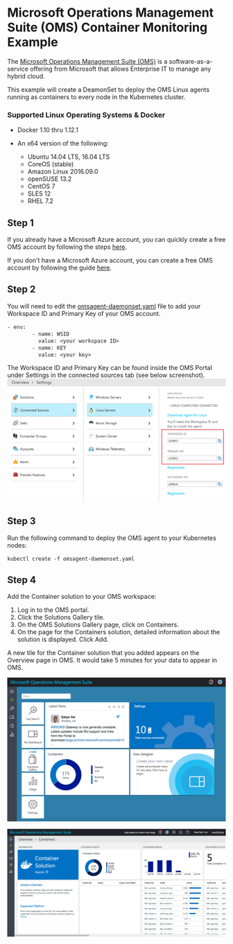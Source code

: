 # Microsoft Operations Management Suite (OMS) Container Monitoring Example

The [Microsoft Operations Management Suite (OMS)](https://www.microsoft.com/en-us/cloud-platform/operations-management-suite) is a software-as-a-service offering from Microsoft that allows Enterprise IT to manage any hybrid cloud.

This example will create a DeamonSet to deploy the OMS Linux agents running as containers to every node in the Kubernetes cluster.

### Supported Linux Operating Systems & Docker
- Docker 1.10 thru 1.12.1

- An x64 version of the following:
	- Ubuntu 14.04 LTS, 16.04 LTS
	- CoreOS (stable)
	- Amazon Linux 2016.09.0
	- openSUSE 13.2
	- CentOS 7
	- SLES 12
	- RHEL 7.2

## Step 1

If you already have a Microsoft Azure account, you can quickly create a free OMS account by following the steps [here](https://docs.microsoft.com/en-us/azure/log-analytics/log-analytics-get-started#sign-up-quickly-using-microsoft-azure).

If you don't have a Microsoft Azure account, you can create a free OMS account by following the guide [here](https://docs.microsoft.com/en-us/azure/log-analytics/log-analytics-get-started#sign-up-in-3-steps-using-oms).

## Step 2

You will need to edit the [omsagent-daemonset.yaml](./omsagent-daemonset.yaml) file to add your Workspace ID and Primary Key of your OMS account.

```
- env:
        - name: WSID
          value: <your workspace ID>
        - name: KEY
          value: <your key>
```

The Workspace ID and Primary Key can be found inside the OMS Portal under Settings in the connected sources tab (see below screenshot).
![connected-resources](./images/connected-resources.png)

## Step 3

Run the following command to deploy the OMS agent to your Kubernetes nodes:

```
kubectl create -f omsagent-daemonset.yaml 
```

## Step 4

Add the Container solution to your OMS workspace:

1. Log in to the OMS portal.
2. Click the Solutions Gallery tile.
3. On the OMS Solutions Gallery page, click on Containers.
4. On the page for the Containers solution, detailed information about the solution is displayed. Click Add.

A new tile for the Container solution that you added appears on the Overview page in OMS. It would take 5 minutes for your data to appear in OMS.

![oms-portal](./images/oms-portal.png)

![coms-container-solution](./images/oms-container-solution.png)
